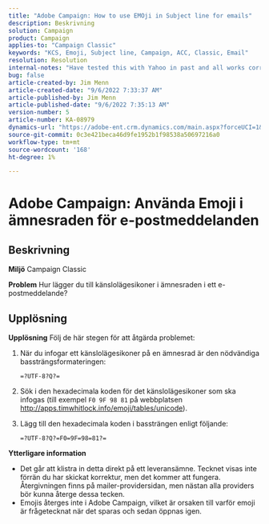 ```yaml
---
title: "Adobe Campaign: How to use EMOji in Subject line for emails"
description: Beskrivning
solution: Campaign
product: Campaign
applies-to: "Campaign Classic"
keywords: "KCS, Emoji, Subject line, Campaign, ACC, Classic, Email"
resolution: Resolution
internal-notes: "Have tested this with Yahoo in past and all works correctly, but Microsoft Outlook only displays the encoding"
bug: false
article-created-by: Jim Menn
article-created-date: "9/6/2022 7:33:37 AM"
article-published-by: Jim Menn
article-published-date: "9/6/2022 7:35:13 AM"
version-number: 5
article-number: KA-08979
dynamics-url: "https://adobe-ent.crm.dynamics.com/main.aspx?forceUCI=1&pagetype=entityrecord&etn=knowledgearticle&id=dbbd8a36-b62d-ed11-9db1-0022480866ad"
source-git-commit: 0c3e421beca46d9fe1952b1f98538a50697216a0
workflow-type: tm+mt
source-wordcount: '168'
ht-degree: 1%

---
```


# Adobe Campaign: Använda Emoji i ämnesraden för e-postmeddelanden

## Beskrivning


<b>Miljö</b>
Campaign Classic

<b>Problem</b>
Hur lägger du till känslolägesikoner i ämnesraden i ett e-postmeddelande?




## Upplösning


<b>Upplösning</b>
Följ de här stegen för att åtgärda problemet:

1. När du infogar ett känslolägesikoner på en ämnesrad är den nödvändiga bassträngsformateringen:

   `=?UTF-8?Q?=`
2. Sök i den hexadecimala koden för det känslolägesikoner som ska infogas (till exempel `F0 9F 98 81` på webbplatsen http://apps.timwhitlock.info/emoji/tables/unicode).
3. Lägg till den hexadecimala koden i bassträngen enligt följande:

   `=?UTF-8?Q?=F0=9F=98=81?=`


<b>Ytterligare information</b>

- Det går att klistra in detta direkt på ett leveransämne. Tecknet visas inte förrän du har skickat korrektur, men det kommer att fungera. Återgivningen finns på mailer-providersidan, men nästan alla providers bör kunna återge dessa tecken.
- Emojis återges inte i Adobe Campaign, vilket är orsaken till varför emoji är frågetecknat när det sparas och sedan öppnas igen.



